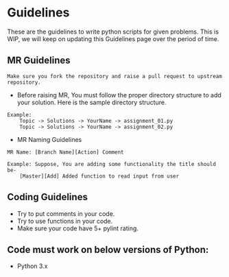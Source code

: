 # Guidelines

These are the guidelines to write python scripts for given problems. This is WIP, we will keep on updating this Guidelines page over the period of time.

## MR Guidelines

```Make sure you fork the repository and raise a pull request to upstream repository.```

* Before raising MR, You must follow the proper directory structure to add your solution. Here is the sample directory structure.
```
Example: 
    Topic -> Solutions -> YourName -> assignment_01.py
    Topic -> Solutions -> YourName -> assignment_02.py
```

* MR Naming Guidelines
```
MR Name: [Branch Name][Action] Comment

Example: Suppose, You are adding some functionality the title should be-
    [Master][Add] Added function to read input from user
```

## Coding Guidelines
* Try to put comments in your code.
* Try to use functions in your code.
* Make sure your code have 5+ pylint rating.

## Code must work on below versions of Python:
* Python 3.x
